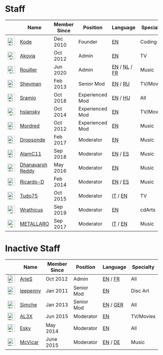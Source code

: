 # __Staff__
||Name|Member Since|Position|Language|Specialty|Mod Actions|
|:--------:|----|------------|---------|--------|--------------------|---------------|
|<img src="https://fanart.tv/wp-content/uploads/2021/12/photoshop-logo2.png" width="25" height="25" class="graph-pkg" class="graph-pkg" title="Photoshop"/>|<a href="https://fanart.tv/members/kode/">Kode</a>|Dec 2010|Founder|<a href="https://en.wikipedia.org/wiki/English_language" target="_blank" class="staff-lang" rel="noopener noreferrer">EN</a>|Coding|<a href="https://fanart.tv/mod-actions/?id=2" target="_blank" class="staff-actions">Actions</a>|
|<img src="https://fanart.tv/wp-content/uploads/2021/12/gimp-logo2.png" width="25" height="25" class="graph-pkg" title="Gimp"/>|<a href="https://fanart.tv/members/akovia/">Akovia</a>|Oct 2012|Admin|<a href="https://en.wikipedia.org/wiki/English_language" target="_blank" class="staff-lang" rel="noopener noreferrer">EN</a>|TV|<a href="https://fanart.tv/mod-actions/?id=2943" target="_blank" class="staff-actions">Actions</a>|
|<img src="https://fanart.tv/wp-content/uploads/2021/12/gimp-logo2.png" width="25" height="25" class="graph-pkg" title="Gimp"/>|<a href="https://fanart.tv/members/rouiller/">Rouiller</a>|Jun 2020|Admin|<a href="https://en.wikipedia.org/wiki/English_language" target="_blank" rel="noopener noreferrer">EN</a> / <a href="https://en.wikipedia.org/wiki/Dutch_language" target="_blank" rel="noopener noreferrer">NL</a> / <a href="https://en.wikipedia.org/wiki/French_language" target="_blank" class="staff-lang" rel="noopener noreferrer">FR</a>|Music|<a href="https://fanart.tv/mod-actions/?id=320532" target="_blank" class="staff-actions">Actions</a>|
|<img src="https://fanart.tv/wp-content/uploads/2021/12/photoshop-logo2.png" width="25" height="25" class="graph-pkg" title="Photoshop"/>|<a href="https://fanart.tv/members/shevman/">Shevman</a>|Feb 2013|Senior Mod|<a href="https://en.wikipedia.org/wiki/English_language" target="_blank" rel="noopener noreferrer">EN</a> / <a href="https://en.wikipedia.org/wiki/Russian_language" target="_blank" class="staff-lang" rel="noopener noreferrer">RU</a>|TV/Movies|<a href="https://fanart.tv/mod-actions/?id=4113" target="_blank" class="staff-actions">Actions</a>|
|<img src="https://fanart.tv/wp-content/uploads/2021/12/photoshop-logo2.png" width="25" height="25" class="graph-pkg" title="Photoshop"/>|<a href="https://fanart.tv/members/sramio/">Sramio</a>|Oct 2018|Experienced Mod|<a href="https://en.wikipedia.org/wiki/English_language" target="_blank" rel="noopener noreferrer">EN</a> / <a href="https://en.wikipedia.org/wiki/Hungarian_language" target="_blank" class="staff-lang" rel="noopener noreferrer">HU</a>|All|<a href="https://fanart.tv/mod-actions/?id=144239" target="_blank" class="staff-actions">Actions</a>|
|<img src="https://fanart.tv/wp-content/uploads/2021/12/gimp-logo2.png" width="25" height="25" class="graph-pkg" title="Gimp"/>|<a href="https://fanart.tv/members/hslansky/">hslansky</a>|Oct 2014|Experienced Mod|<a href="https://en.wikipedia.org/wiki/English_language" target="_blank" class="staff-lang" rel="noopener noreferrer">EN</a>|TV/Movies|<a href="https://fanart.tv/mod-actions/?id=15561" target="_blank" class="staff-actions">Actions</a>|
|<img src="https://fanart.tv/wp-content/uploads/2021/12/photoshop-logo2.png" width="25" height="25" class="graph-pkg" title="Photoshop"/>|<a href="https://fanart.tv/members/mordred/">Mordred</a>|Oct 2012|Experienced Mod|<a href="https://en.wikipedia.org/wiki/English_language" target="_blank" class="staff-lang" rel="noopener noreferrer">EN</a>|Music|<a href="https://fanart.tv/mod-actions/?id=2936" target="_blank" class="staff-actions">Actions</a>|
|<img src="https://fanart.tv/wp-content/uploads/2021/12/photoshop-logo2.png" width="25" height="25" class="graph-pkg" title="Photoshop"/>|<a href="https://fanart.tv/members/dropsonde/">Dropsonde</a>|Feb 2017|Moderator|<a href="https://en.wikipedia.org/wiki/English_language" target="_blank" class="staff-lang" rel="noopener noreferrer">EN</a>|Music|<a href="https://fanart.tv/mod-actions/?id=54553" target="_blank" class="staff-actions">Actions</a>|
|<img src="https://fanart.tv/wp-content/uploads/2021/12/photoshop-logo2.png" width="25" height="25" class="graph-pkg" title="Photoshop"/>|<a href="https://fanart.tv/members/alamc11/">AlamC11</a>|Sep 2018|Moderator|<a href="https://en.wikipedia.org/wiki/English_language" target="_blank" rel="noopener noreferrer">EN</a> / <a href="https://en.wikipedia.org/wiki/Spanish_language" target="_blank" class="staff-lang" rel="noopener noreferrer">ES</a>|Music|<a href="https://fanart.tv/mod-actions/?id=137880" target="_blank" class="staff-actions">Actions</a>|
|<img src="https://fanart.tv/wp-content/uploads/2021/12/photoshop-logo2.png" width="25" height="25" class="graph-pkg" title="Photoshop"/>|<a href="https://fanart.tv/members/dhanavarsh-reddy/">Dhanavarsh Reddy</a>|May 2016|Moderator|<a href="https://en.wikipedia.org/wiki/English_language" target="_blank" class="staff-lang" rel="noopener noreferrer">EN</a>|Music|<a href="https://fanart.tv/mod-actions/?id=37063" target="_blank" class="staff-actions">Actions</a>|
|<img src="https://fanart.tv/wp-content/uploads/2021/12/photoshop-logo2.png" width="25" height="25" class="graph-pkg" title="Photoshop"/>|<a href="https://fanart.tv/members/Ricardo-D/">Ricardo-D</a>|Feb 2014|Moderator|<a href="https://en.wikipedia.org/wiki/English_language" target="_blank" rel="noopener noreferrer">EN</a> / <a href="https://en.wikipedia.org/wiki/Spanish_language" target="_blank" class="staff-lang" rel="noopener noreferrer">ES</a>|Music|<a href="https://fanart.tv/mod-actions/?id=10253" target="_blank" class="staff-actions">Actions</a>|
|<img src="https://fanart.tv/wp-content/uploads/2021/12/photoshop-logo2.png" width="25" height="25" class="graph-pkg" title="Photoshop"/>|<a href="https://fanart.tv/members/tudo75/profile/">Tudo75</a>|Oct 2015|Moderator|<a href="https://en.wikipedia.org/wiki/Italian_language" target="_blank" rel="noopener noreferrer">IT</a> / <a href="https://en.wikipedia.org/wiki/English_language" target="_blank" class="staff-lang" rel="noopener noreferrer">EN</a>|TV|<a href="https://fanart.tv/mod-actions/?id=26634" target="_blank" class="staff-actions">Actions</a>|
|<img src="https://fanart.tv/wp-content/uploads/2021/12/corel-logo2.png" width="25" height="25" class="graph-pkg" title="Corel"/>|<a href="https://fanart.tv/members/wrathicus/profile/">Wrathicus</a>|Sep 2019|Moderator|<a href="https://en.wikipedia.org/wiki/English_language" target="_blank" class="staff-lang" rel="noopener noreferrer">EN</a>|cdArts|<a href="https://fanart.tv/mod-actions/?id=227741" target="_blank" class="staff-actions">Actions</a>|
|<img src="https://fanart.tv/wp-content/uploads/2021/12/corel-logo2.png" width="25" height="25" class="graph-pkg" title="Corel"/>|<a href="https://fanart.tv/members/urk/profile/">METALLARO</a>|Sep 2017|Moderator|<a href="https://en.wikipedia.org/wiki/Italian_language" target="_blank" rel="noopener noreferrer">IT</a> / <a href="https://en.wikipedia.org/wiki/English_language" target="_blank" class="staff-lang" rel="noopener noreferrer">EN</a>|Music|<a href="https://fanart.tv/mod-actions/?id=89042" target="_blank" class="staff-actions">Actions</a>|



# __Inactive Staff__
||Name|Member Since|Position|Language|Specialty|
|--------|----|------------|---------|--------|--------------------|
|<img src="https://fanart.tv/wp-content/uploads/2021/12/photoshop-logo2.png" width="25" height="25" class="graph-pkg" class="graph-logo" title="Photoshop"/>|<a href="https://fanart.tv/members/aries/">ArieS</a>|Oct 2012|Admin|<a href="https://en.wikipedia.org/wiki/English_language" target="_blank" rel="noopener noreferrer">EN</a> / <a href="https://en.wikipedia.org/wiki/French_language" target="_blank" class="staff-lang" rel="noopener noreferrer">FR</a>|All|<a href="https://fanart.tv/mod-actions/?id=2" target="_blank" class="staff-actions">Actions</a>|
|<img src="https://fanart.tv/wp-content/uploads/2021/12/photoshop-logo2.png" width="25" height="25" class="graph-pkg" class="graph-logo" title="Photoshop"/>|<a href="https://fanart.tv/members/leepenny/">leepenny</a>|Jan 2011|Senior Mod|<a href="https://en.wikipedia.org/wiki/English_language" target="_blank" class="staff-lang" rel="noopener noreferrer">EN</a>|Disc Art|<a href="https://fanart.tv/mod-actions/?id=2" target="_blank" class="staff-actions">Actions</a>|
|<img src="https://fanart.tv/wp-content/uploads/2021/12/photoshop-logo2.png" width="25" height="25" class="graph-pkg" class="graph-logo" title="Photoshop"/>|<a href="https://fanart.tv/members/Simche/">Simche</a>|Jan 2013|Senior Mod|<a href="https://en.wikipedia.org/wiki/English_language" target="_blank" rel="noopener noreferrer">EN</a> / <a href="https://en.wikipedia.org/wiki/German_language" target="_blank" class="staff-lang" rel="noopener noreferrer">GER</a>|All|<a href="https://fanart.tv/mod-actions/?id=2" target="_blank" class="staff-actions">Actions</a>|
|<img src="https://fanart.tv/wp-content/uploads/2021/12/photoshop-logo2.png" width="25" height="25" class="graph-pkg" class="graph-logo" title="Photoshop"/>|<a href="https://fanart.tv/members/defoam/">AL3X</a>|Jun 2015|Moderator|<a href="https://en.wikipedia.org/wiki/English_language" target="_blank" class="staff-lang" rel="noopener noreferrer">EN</a>|TV/Movies|<a href="https://fanart.tv/mod-actions/?id=2" target="_blank" class="staff-actions">Actions</a>|
|<img src="https://fanart.tv/wp-content/uploads/2021/12/gimp-logo2.png" width="25" height="25" class="graph-pkg" class="graph-logo" title="Gimp"/>|<a href="https://fanart.tv/members/esky/">Esky</a>|May 2014|Moderator|<a href="https://en.wikipedia.org/wiki/English_language" target="_blank" class="staff-lang" rel="noopener noreferrer">EN</a>|All|<a href="https://fanart.tv/mod-actions/?id=2" target="_blank" class="staff-actions">Actions</a>|
|<img src="https://fanart.tv/wp-content/uploads/2021/12/photoshop-logo2.png" width="25" height="25" class="graph-pkg" class="graph-logo" title="Photoshop"/>|<a href="https://fanart.tv/members/McVicar/">McVicar</a>|June 2015|Moderator|<a href="https://en.wikipedia.org/wiki/English_language" target="_blank" rel="noopener noreferrer">EN</a> / <a href="https://en.wikipedia.org/wiki/German_language" target="_blank" class="staff-lang" rel="noopener noreferrer">DE</a>|Music|<a href="https://fanart.tv/mod-actions/?id=2" target="_blank" class="staff-actions">Actions</a>|


